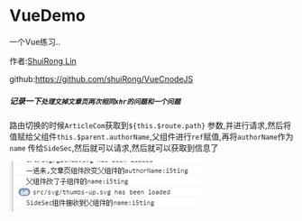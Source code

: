 # VueDemo

一个Vue练习..



作者:[ShuiRong Lin](https://github.com/shuiRong/)

github:https://github.com/shuiRong/VueCnodeJS



##### 记录一下`处理文掉文章页两次相同xhr的问题和一个问题`

路由切换的时候`ArticleCom`获取到`${this.$route.path}` 参数,并进行请求,然后将值赋给父组件`this.$parent.authorName`,父组件进行`ref`赋值,再将`authorName`作为`name` 传给`SideSec`,然后就可以请求,然后就可以获取到信息了

![{AEA94CD8-8FBD-4FFF-8A9F-C3D22CF0E3CB}]({AEA94CD8-8FBD-4FFF-8A9F-C3D22CF0E3CB}.bmp)